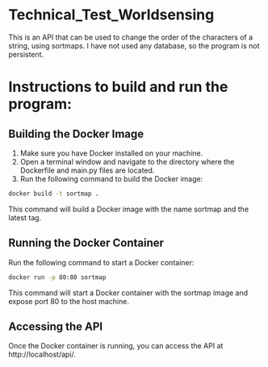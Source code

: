 # Technical_Test_Worldsensing
This is an API that can be used to change the order of the characters of a string, using sortmaps.
I have not used any database, so the program is not persistent. 

# Instructions to build and run the program:
## Building the Docker Image
1. Make sure you have Docker installed on your machine.
2. Open a terminal window and navigate to the directory where the Dockerfile and main.py files are located.
3. Run the following command to build the Docker image:
```bash
docker build -t sortmap .
```
This command will build a Docker image with the name sortmap and the latest tag.

## Running the Docker Container
Run the following command to start a Docker container:
```bash
docker run -p 80:80 sortmap
```
This command will start a Docker container with the sortmap image and expose port 80 to the host machine.

## Accessing the API
Once the Docker container is running, you can access the API at http://localhost/api/.
